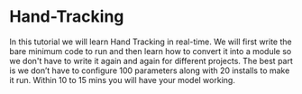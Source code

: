 # Hand-Tracking
In this tutorial we will learn Hand Tracking in real-time. We will first write the bare minimum code to run and then learn how to convert it into a module so we don't have to write it again and again for different projects. The best part is we don’t have to configure 100 parameters along with 20 installs to make it run. Within 10 to 15 mins you will have your model working.
